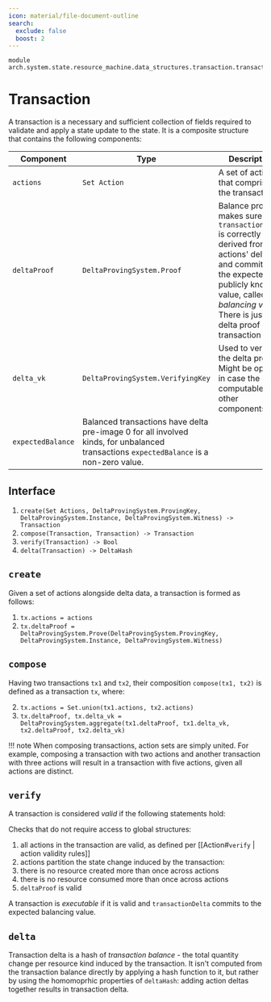 ```yaml
---
icon: material/file-document-outline
search:
  exclude: false
  boost: 2
---
```


```juvix
module arch.system.state.resource_machine.data_structures.transaction.transaction;
```

# Transaction

A transaction is a necessary and sufficient collection of fields required to validate and apply a state update to the state.
It is a composite structure that contains the following components:

|Component|Type|Description|
|-|-|-|
|`actions`|`Set Action`|A set of actions that comprise the transaction|
|`deltaProof`|`DeltaProvingSystem.Proof`|Balance proof. It makes sure that `transactionDelta` is correctly derived from the actions' deltas and commits to the expected publicly known value, called a _balancing value_. There is just one delta proof per transaction|
|`delta_vk`| `DeltaProvingSystem.VerifyingKey`|Used to verify the delta proof. Might be optional in case the key is computable from other components|
|`expectedBalance`| Balanced transactions have delta pre-image 0 for all involved kinds, for unbalanced transactions `expectedBalance` is a non-zero value.

## Interface

1. `create(Set Actions, DeltaProvingSystem.ProvingKey, DeltaProvingSystem.Instance, DeltaProvingSystem.Witness) -> Transaction`
2. `compose(Transaction, Transaction) -> Transaction`
3. `verify(Transaction) -> Bool`
4. `delta(Transaction) -> DeltaHash`

## `create`
Given a set of actions alongside delta data, a transaction is formed as follows:

1. `tx.actions = actions`
2. `tx.deltaProof = DeltaProvingSystem.Prove(DeltaProvingSystem.ProvingKey, DeltaProvingSystem.Instance, DeltaProvingSystem.Witness)`

## `compose`

Having two transactions `tx1` and `tx2`, their composition `compose(tx1, tx2)` is defined as a transaction `tx`, where:

2. `tx.actions = Set.union(tx1.actions, tx2.actions)`
3. `tx.deltaProof, tx.delta_vk = DeltaProvingSystem.aggregate(tx1.deltaProof, tx1.delta_vk, tx2.deltaProof, tx2.delta_vk)`

!!! note
    When composing transactions, action sets are simply united. For example, composing a transaction with two actions and another transaction with three actions will result in a transaction with five actions, given all actions are distinct.

## `verify`

A transaction is considered _valid_ if the following statements hold:

Checks that do not require access to global structures:

1. all actions in the transaction are valid, as defined per [[Action#`verify` | action validity rules]]
1. actions partition the state change induced by the transaction:
  1. there is no resource created more than once across actions
  2. there is no resource consumed more than once across actions
3. `deltaProof` is valid

A transaction is *executable* if it is valid and `transactionDelta` commits to the expected balancing value.

## `delta`

Transaction delta is a hash of _transaction balance_ - the total quantity change per resource kind induced by the transaction. It isn't computed from the transaction balance directly by applying a hash function to it, but rather by using the homomoprhic properties of `deltaHash`: adding action deltas together results in transaction delta.
